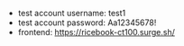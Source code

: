 - test account username: test1
- test account password: Aa12345678!
- frontend: https://ricebook-ct100.surge.sh/
